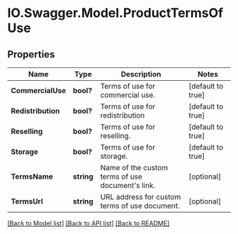 # IO.Swagger.Model.ProductTermsOfUse
## Properties

Name | Type | Description | Notes
------------ | ------------- | ------------- | -------------
**CommercialUse** | **bool?** | Terms of use for commercial use. | [default to true]
**Redistribution** | **bool?** | Terms of use for redistribution | [default to true]
**Reselling** | **bool?** | Terms of use for reselling. | [default to true]
**Storage** | **bool?** | Terms of use for storage. | [default to true]
**TermsName** | **string** | Name of the custom terms of use document&#39;s link. | [optional] 
**TermsUrl** | **string** | URL address for custom terms of use document. | [optional] 

[[Back to Model list]](../README.md#documentation-for-models) [[Back to API list]](../README.md#documentation-for-api-endpoints) [[Back to README]](../README.md)

